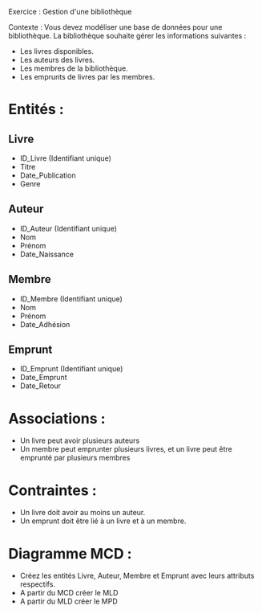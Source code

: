 Exercice : Gestion d'une bibliothèque

Contexte : Vous devez modéliser une base de données pour une bibliothèque. La bibliothèque souhaite gérer les informations suivantes :

- Les livres disponibles.
- Les auteurs des livres.
- Les membres de la bibliothèque.
- Les emprunts de livres par les membres.

# Entités :

## Livre

- ID_Livre (Identifiant unique)
- Titre
- Date_Publication
- Genre

## Auteur

- ID_Auteur (Identifiant unique)
- Nom
- Prénom
- Date_Naissance

## Membre

- ID_Membre (Identifiant unique)
- Nom
- Prénom
- Date_Adhésion

## Emprunt

- ID_Emprunt (Identifiant unique)
- Date_Emprunt
- Date_Retour

# Associations :

- Un livre peut avoir plusieurs auteurs 
- Un membre peut emprunter plusieurs livres, et un livre peut être emprunté par plusieurs membres 

# Contraintes :

- Un livre doit avoir au moins un auteur.
- Un emprunt doit être lié à un livre et à un membre.

# Diagramme MCD :

- Créez les entités Livre, Auteur, Membre et Emprunt avec leurs attributs respectifs.
- A partir du MCD créer le MLD
- A partir du MLD créer le MPD 